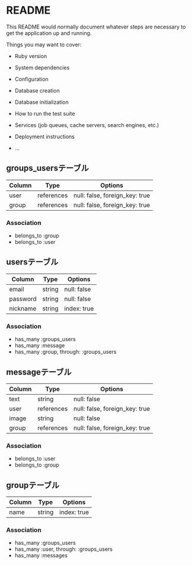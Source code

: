 # README

This README would normally document whatever steps are necessary to get the
application up and running.

Things you may want to cover:

* Ruby version

* System dependencies

* Configuration

* Database creation

* Database initialization

* How to run the test suite

* Services (job queues, cache servers, search engines, etc.)

* Deployment instructions

* ...

## groups_usersテーブル

|Column|Type|Options|
|------|----|-------|
|user|references|null: false, foreign_key: true|
|group|references|null: false, foreign_key: true|

### Association
- belongs_to :group
- belongs_to :user

## usersテーブル
|Column|Type|Options|
|------|----|-------|
|email|string|null: false|
|password|string|null: false|
|nickname|string|index: true|
### Association
- has_many :groups_users
- has_many :message
- has_many  :group,  through:  :groups_users

## messageテーブル
|Column|Type|Options|
|------|----|-------|
|text|string|null: false|
|user|references|null: false, foreign_key: true|
|image|string|null: false|
|group|references|null: false, foreign_key: true|
### Association
- belongs_to :user
- belongs_to :group

## groupテーブル
|Column|Type|Options|
|------|----|-------|
|name|string|index: true|
### Association
- has_many :groups_users
- has_many :user,  through:  :groups_users
- has_many :messages